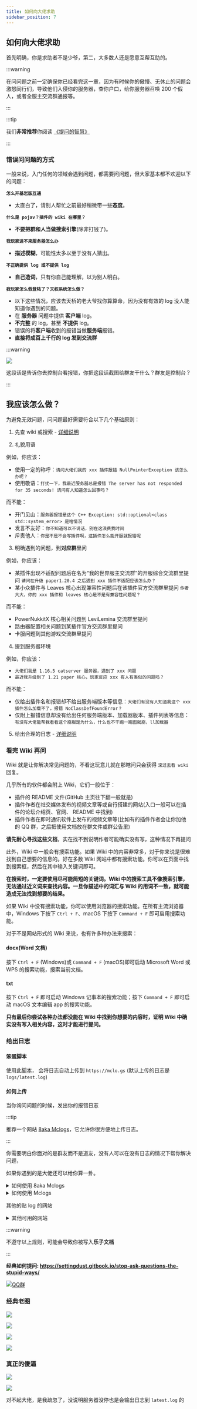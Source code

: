 ```yaml
---
title: 如何向大佬求助
sidebar_position: 7
---
```


## 如何向大佬求助

首先明确，你是求助者不是少爷，第二，大多数人还是愿意互帮互助的。

:::warning

在问问题之前一定确保你已经看完这一章，因为有时候你的傲慢、无休止的问题会激怒同行们，导致他们入侵你的服务器，查你户口，给你服务器召唤 200 个假人，或者全服主交流群通报等。

:::

:::tip

我们**非常推荐**你阅读 [《提问的智慧》](https://github.com/ryanhanwu/How-To-Ask-Questions-The-Smart-Way/blob/main/README-zh_CN.md)

:::

### 错误问问题的方式

一般来说，入门任何的领域会遇到问题，都需要问问题，但大家基本都不欢迎以下的问题：

**`怎么开基岩版互通`**

- 太直白了，请别人帮忙之前最好稍微带一些**态度**。

**`什么是 pojav？插件的 wiki 在哪里？`**

- **不要把群和人当做搜索引擎**(除非打钱了)。

**`我玩家进不来服务器怎么办`**

- **描述模糊**，可能性太多以至于没有人猜出。

**`不正确提供 log 或不提供 log`**

- **自己造词**，只有你自己能理解，以为别人明白。

**`我玩家怎么假登陆了？天权系统怎么做？`**

- 以下这些情况，应该去天桥的老大爷找你算算命，因为没有有效的 log 没人能知道你遇到的问题。
- 在 **服务器** 问题中提供 **客户端** log。
- **不完整** 的 log，甚至 **不提供** log。
- 错误的将**客户端**收到的报错当做**服务端**报错。
- **直接将成百上千行的 log 发到交流群**

:::warning

![](_images/不要截图这个啊.png)

这段话是告诉你去控制台看报错，你把这段话截图给群友干什么？群友是控制台？

:::

## 我应该怎么做？

为避免无效问题，问问题最好需要符合以下几个基础原则：

1. 先查 wiki 或搜索 - [详细说明](#看完-wiki-再问)

2. 礼貌用语

例如，你应该：

- 使用一定的称呼：`请问大佬们我的 xxx 插件报错 NullPointerException 该怎么办呢？`
- 使用敬语：`打扰一下，我最近服务器总是报错 The server has not responded for 35 seconds! 请问有人知道怎么回事吗？`

而不能：

- 开门见山：`服务器报错是这个 C++ Exception: std::optional<class std::system_error> 是啥情况`
- 发言不友好：`你不知道可以不说话，别在这浪费我时间`
- 斥责他人：`你是不是不会写插件啊，这插件怎么能开服就报错呢`

<!--markdownlint-disable ol-prefix-->

3. 明确遇到的问题，到**对应群**里问

例如，你应该：

- 某插件出现不适配问题后在名为“我的世界服主交流群”的开服综合交流群里提问 `请问在升级 paper1.20.4 之后遇到 xxx 插件不适配应该怎么办？`
- 某小众插件与 Leaves 核心出现兼容性问题后在该插件官方交流群里提问 `作者大大，你的 xxx 插件和 leaves 核心是不是有兼容性问题呢？`

而不能：

- PowerNukkitX 核心相关问题到 LeviLemina 交流群里提问
- 路由器配置相关问题到某插件官方交流群里提问
- 卡服问题到其他游戏交流群里提问

4. 提到服务器环境

例如，你应该：

- `大佬们我是 1.16.5 catserver 服务器，遇到了 xxx 问题`
- `最近我升级到了 1.21 paper 核心，玩家反应 xxx 有人有类似的问题吗？`

而不能：

- 仅给出插件名和报错却不给出服务端版本等信息：`大佬们有没有人知道我这个 xxx 插件怎么加载不了，报错 NoClassDefFoundError？`
- 仅附上报错信息却没有给出任何服务端版本、加载器版本、插件列表等信息：`有没有大佬能帮我看看这个崩服是为什么，什么也不干跑一跑图就崩，ll加载器`

5. 给出合理的日志 - [详细说明](#给出日志)

<!--markdownlint-enablke ol-prefix-->

### 看完 Wiki 再问

Wiki 就是让你解决常见问题的，不看这玩意儿就在那瞎问只会获得 `滚过去看 wiki` 回复。

几乎所有的软件都会附上 Wiki，它们一般位于：

- 插件的 README 文件(GitHub 主页往下翻一般就是)
- 插件作者在社交媒体发布的视频文章等或自行搭建的网站(入口一般可以在插件的论坛介绍页、官网、 README 中找到)
- 插件作者在即时通讯软件上发布的视频文章等(比如有的插件作者会让你加他的 QQ 群，之后把使用文档放在群文件或群公告里)

**请先耐心寻找这些文档**，实在找不到说明作者可能确实没有写，这种情况下再提问

此外，Wiki 中一般会有搜索功能。如果 Wiki 中的内容非常多，对于你来说是很难找到自己想要的信息的。好在多数 Wiki 网站中都有搜索功能。你可以在页面中找到搜索框，然后在其中输入关键词即可。

**在搜索时，一定要使用尽可能简短的关键词。Wiki 中的搜索工具不像搜索引擎，无法通过近义词来查找内容。一旦你描述中的词汇与 Wiki 的用词不一致，就可能造成无法找到想要的结果。**

如果 Wiki 中没有搜索功能，你可以使用浏览器的搜索功能。在所有主流浏览器中，Windows 下按下 `Ctrl + F`、macOS 下按下 `Command + F` 即可启用搜索功能。

对于不是网站形式的 Wiki 来说，也有许多种办法来搜索：

#### docx(Word 文档)

按下 `Ctrl + F` (Windows)或 `Command + F` (macOS)即可启动 Microsoft Word 或 WPS 的搜索功能，搜索当前文档。

#### txt

按下 `Ctrl + F` 即可启动 Windows 记事本的搜索功能；按下 `Command + F` 即可启动 macOS 文本编辑 app 的搜索功能。

**只有最后你尝试各种办法都没能在 Wiki 中找到你想要的内容时，证明 Wiki 中确实没有写入相关内容，这时才能进行提问。**

### 给出日志

#### 笨蛋脚本

使用此[脚本](https://script.8aka.org/update-log)，
会将日志自动上传到 `https://mclo.gs` (默认上传的日志是 `logs/latest.log`)

#### 如何上传

当你询问问题的时候，发出你的报错日志

:::tip

推荐一个网站 [8aka Mclogs](https://log.8aka.org/)，它允许你很方便地上传日志。

:::

你需要明白你面对的是群友而不是道友，没有人可以在没有日志的情况下帮你解决问题，

如果你遇到的是大佬还可以给你算一卦。

<details>
  <summary>如何使用 8aka Mclogs </summary>

> https://log.8aka.org

![](_images/屏幕截图%202025-02-07%20182759.png)

服务器 log 文件在服务端根目录的 logs 文件夹，一般上传 latest.log (服务端最新的日志)即可

![](_images/屏幕截图%202025-02-07%20182930.png)

把这个链接复制粘贴发给大佬

</details>

<details>
  <summary>如何使用 Mclogs </summary>

![](_images/问问题的技巧/如何使用Mclogs-1.png)

服务器 log 文件在服务端根目录的 logs 文件夹，一般上传 latest.log (服务端最新的日志)即可

![](_images/问问题的技巧/如何使用Mclogs-2.png)

把这个链接复制粘贴发给大佬

:::tip

![](_images/qnmd_raw.png)

不要点右上角的Raw进行分享，那是API接口链接，给开发人员提供的，不是分享链接的，不能用于分享日志使用

:::

</details>

其他的贴 log 的网站

<details>
  <summary>其他可用的网站</summary>

- https://pastes.dev/
- https://paste.fastmirror.net/
- https://n0paste.tk/
- https://www.paste.lv/
- https://nekobin.com/
- https://note.ms/dwlg
- https://paste.gg/
- https://bytebin.lucko.me/
- https://netcut.cn/
- https://cl1p.cn/
- https://jiantieban.cn/
- https://www.verybin.com/
- https://ykjtb.com/
- https://airportal.cn/
- https://toolight.cn/text/paste
- https://nick-running.github.io/easy-tools/clipboard.html

</details>

:::warning

不遵守以上规则，可能会导致你被写入**乐子文档**

:::

**经典如何提问: https://settingdust.gitbook.io/stop-ask-questions-the-stupid-ways/**

<a href="https://www.8aka.org/qq">
  <img src="https://raw.githubusercontent.com/8aka-Team/NitWikit/refs/heads/main/docs/_images/qqgroupshield.svg" alt="QQ群"></img>
</a>

### 经典老图

![](_images/问问题的技巧/经典老图-1.jpg)

![](_images/问问题的技巧/经典老图-2.jpg)

![](_images/问问题的技巧/经典老图-3.jpg)

![](_images/问问题的技巧/没事不要免费帮人.jpg)

### 真正的傻逼

![](_images/问问题的技巧/林然-1.png)

![](_images/问问题的技巧/林然-2.png)

对不起大佬，是我疏忽了，没说明服务器没停也是会输出日志到 `latest.log` 的
